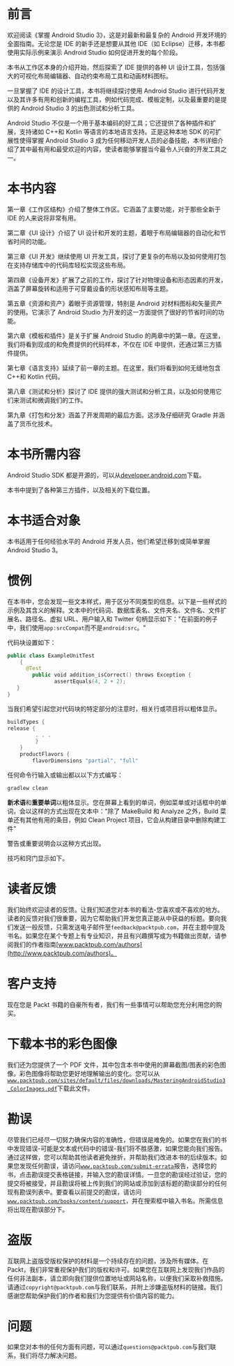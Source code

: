 # 前言

欢迎阅读《掌握 Android Studio 3》，这是对最新和最复杂的 Android 开发环境的全面指南。无论您是 IDE 的新手还是想要从其他 IDE（如 Eclipse）迁移，本书都使用实际示例来演示 Android Studio 如何促进开发的每个阶段。

本书从工作区本身的介绍开始，然后探索了 IDE 提供的各种 UI 设计工具，包括强大的可视化布局编辑器、自动约束布局工具和动画材料图标。

一旦掌握了 IDE 的设计工具，本书将继续探讨使用 Android Studio 进行代码开发以及其许多有用和创新的编程工具，例如代码完成、模板定制，以及最重要的是提供的 Android Studio 3 的出色测试和分析工具。

Android Studio 不仅是一个用于基本编码的好工具；它还提供了各种插件和扩展，支持诸如 C++和 Kotlin 等语言的本地语言支持。正是这种本地 SDK 的可扩展性使得掌握 Android Studio 3 成为任何移动开发人员的必备技能，本书详细介绍了其中最有用和最受欢迎的内容，使读者能够掌握当今最令人兴奋的开发工具之一。

# 本书内容

第一章《工作区结构》介绍了整体工作区。它涵盖了主要功能，对于那些全新于 IDE 的人来说将非常有用。

第二章《UI 设计》介绍了 UI 设计和开发的主题，着眼于布局编辑器的自动化和节省时间的功能。

第三章《UI 开发》继续使用 UI 开发工具，探讨了更复杂的布局以及如何使用打包在支持存储库中的代码库轻松实现这些布局。

第四章《设备开发》扩展了之前的工作，探讨了针对物理设备和形态因素的开发，涵盖了屏幕旋转和适用于可穿戴设备的形状感知布局等主题。

第五章《资源和资产》着眼于资源管理，特别是 Android 对材料图标和矢量资产的使用。它演示了 Android Studio 为开发的这一方面提供了很好的节省时间的功能。

第六章《模板和插件》是关于扩展 Android Studio 的两章中的第一章。在这里，我们将看到现成的和免费提供的代码样本，不仅在 IDE 中提供，还通过第三方插件提供。

第七章《语言支持》延续了前一章的主题。在这里，我们将看到如何无缝地包含 C++和 Kotlin 代码。

第八章《测试和分析》探讨了 IDE 提供的强大测试和分析工具，以及如何使用它们来测试和微调我们的工作。

第九章《打包和分发》涵盖了开发周期的最后方面。这涉及仔细研究 Gradle 并涵盖了货币化技术。

# 本书所需内容

Android Studio SDK 都是开源的，可以从[developer.android.com](https://developer.android.com/index.html)下载。

本书中提到了各种第三方插件，以及相关的下载位置。

# 本书适合对象

本书适用于任何经验水平的 Android 开发人员，他们希望迁移到或简单掌握 Android Studio 3。

# 惯例

在本书中，您会发现一些文本样式，用于区分不同类型的信息。以下是一些样式的示例及其含义的解释。文本中的代码词、数据库表名、文件夹名、文件名、文件扩展名、路径名、虚拟 URL、用户输入和 Twitter 句柄显示如下："在前面的例子中，我们使用`app:srcCompat`而不是`android:src`。"

代码块设置如下：

```kt
public class ExampleUnitTest 
    { 
      @Test 
        public void addition_isCorrect() throws Exception { 
               assertEquals(4, 2 + 2); 
   } 
} 
```

当我们希望引起您对代码块的特定部分的注意时，相关行或项目将以粗体显示。

```kt
buildTypes { 
release { 
         . . .  
         } 
    } 
    productFlavors { 
        flavorDimensions "partial", "full" 
```

任何命令行输入或输出都以以下方式编写：

```kt
gradlew clean 
```

**新术语**和**重要单词**以粗体显示。您在屏幕上看到的单词，例如菜单或对话框中的单词，会以这样的方式出现在文本中："除了 MakeBuild 和 Analyze 之外，Build 菜单还有其他有用的条目，例如 Clean Project 项目，它会从构建目录中删除构建工件"

警告或重要说明会以这种方式出现。

技巧和窍门显示如下。

# 读者反馈

我们始终欢迎读者的反馈。让我们知道您对本书的看法-您喜欢或不喜欢的地方。读者的反馈对我们很重要，因为它帮助我们开发您真正能从中获益的标题。要向我们发送一般反馈，只需发送电子邮件至`feedback@packtpub.com`，并在主题中提及书名。如果您在某个专题上有专业知识，并且有兴趣撰写或为书籍做出贡献，请参阅我们的作者指南[www.packtpub.com/authors](http://www.packtpub.com/authors)。

# 客户支持

现在您是 Packt 书籍的自豪所有者，我们有一些事情可以帮助您充分利用您的购买。 

# 下载本书的彩色图像

我们还为您提供了一个 PDF 文件，其中包含本书中使用的屏幕截图/图表的彩色图像。彩色图像将帮助您更好地理解输出的变化。您可以从[`www.packtpub.com/sites/default/files/downloads/MasteringAndroidStudio3_ColorImages.pdf`](https://www.packtpub.com/sites/default/files/downloads/MasteringAndroidStudio3_ColorImages.pdf)下载此文件。

# 勘误

尽管我们已经尽一切努力确保内容的准确性，但错误是难免的。如果您在我们的书中发现错误-可能是文本或代码中的错误-我们将不胜感激，如果您能向我们报告。通过这样做，您可以帮助其他读者避免挫折，并帮助我们改进本书的后续版本。如果您发现任何勘误，请访问[`www.packtpub.com/submit-errata`](http://www.packtpub.com/submit-errata)报告，选择您的书，点击勘误提交表格链接，并输入您的勘误详情。一旦您的勘误经过验证，您的提交将被接受，并且勘误将被上传到我们的网站或添加到该标题的勘误部分的任何现有勘误列表中。要查看以前提交的勘误，请访问[`www.packtpub.com/books/content/support`](https://www.packtpub.com/books/content/support)，并在搜索框中输入书名。所需信息将出现在勘误部分下。

# 盗版

互联网上盗版受版权保护的材料是一个持续存在的问题，涉及所有媒体。在 Packt，我们非常重视保护我们的版权和许可。如果您在互联网上发现我们作品的任何非法副本，请立即向我们提供位置地址或网站名称，以便我们采取补救措施。请通过`copyright@packtpub.com`与我们联系，并附上涉嫌盗版材料的链接。我们感谢您帮助保护我们的作者和我们为您提供有价值内容的能力。

# 问题

如果您对本书的任何方面有问题，可以通过`questions@packtpub.com`与我们联系，我们将尽力解决问题。

